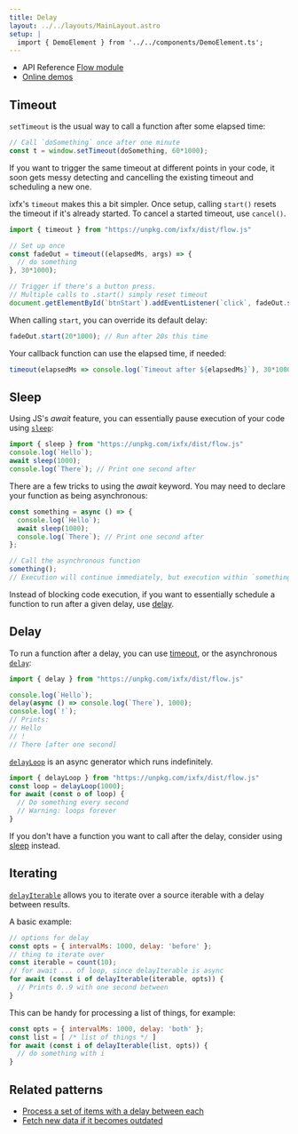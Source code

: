 ```yaml
---
title: Delay
layout: ../../layouts/MainLayout.astro
setup: |
  import { DemoElement } from '../../components/DemoElement.ts';
---
```


<div class="tip"><ul>
<li>API Reference <a href="https://clinth.github.io/ixfx/modules/Flow.html">Flow module</a></li>
<li><a href="https://clinth.github.io/ixfx-demos/flow/">Online demos</a></li>
</ul></div>

## Timeout

`setTimeout` is the usual way to call a function after some elapsed time:

```js
// Call `doSomething` once after one minute
const t = window.setTimeout(doSomething, 60*1000);
```

If you want to trigger the same timeout at different points in your code, it soon gets messy  detecting and cancelling the existing timeout and scheduling a new one.

ixfx's `timeout` makes this a bit simpler. Once setup, calling `start()` resets the timeout if it's already started. To cancel a started timeout, use `cancel()`.

```js
import { timeout } from "https://unpkg.com/ixfx/dist/flow.js"

// Set up once
const fadeOut = timeout((elapsedMs, args) => {
  // do something
}, 30*1000);

// Trigger if there's a button press.
// Multiple calls to .start() simply reset timeout 
document.getElementById(`btnStart`).addEventListener(`click`, fadeOut.start());
```

When calling `start`, you can override its default delay:

```js
fadeOut.start(20*1000); // Run after 20s this time
```

Your callback function can use the elapsed time, if needed:

```js
timeout(elapsedMs => console.log(`Timeout after ${elapsedMs}`), 30*1000).start();
```

## Sleep

Using JS's _await_ feature, you can essentially pause execution of your code using [`sleep`](https://clinth.github.io/ixfx/modules/Flow.html#sleep):

```js
import { sleep } from "https://unpkg.com/ixfx/dist/flow.js"
console.log(`Hello`);
await sleep(1000);
console.log(`There`); // Print one second after
```

There are a few tricks to using the _await_ keyword. You may need to declare your function as being asynchronous:

```js
const something = async () => {
  console.log(`Hello`);
  await sleep(1000);
  console.log(`There`); // Print one second after
};

// Call the asynchronous function
something();
// Execution will continue immediately, but execution within `something` will pause as expected.
```

Instead of blocking code execution, if you want to essentially schedule a function to run after a given delay, use [delay](#delay).

## Delay

To run a function after a delay, you can use [timeout](#timeout), or the asynchronous [`delay`](https://clinth.github.io/ixfx/modules/Flow.html#delay):

```js
import { delay } from "https://unpkg.com/ixfx/dist/flow.js"

console.log(`Hello`);
delay(async () => console.log(`There`), 1000);
console.log(`!`);
// Prints:
// Hello
// !
// There [after one second]
```

[`delayLoop`](https://clinth.github.io/ixfx/modules/Flow.html#delayLoop) is an async generator which runs indefinitely. 

```js
import { delayLoop } from "https://unpkg.com/ixfx/dist/flow.js"
const loop = delayLoop(1000);
for await (const o of loop) {
  // Do something every second
  // Warning: loops forever
}
```

If you don't have a function you want to call after the delay, consider using [sleep](#sleep) instead.

## Iterating

[`delayIterable`](https://clinth.github.io/ixfx/functions/Flow.delayIterable.html) allows you to iterate over a source iterable with a delay between results.

A basic example:

```js
// options for delay
const opts = { intervalMs: 1000, delay: 'before' };
// thing to iterate over
const iterable = count(10);
// for await ... of loop, since delayIterable is async
for await (const i of delayIterable(iterable, opts)) {
  // Prints 0..9 with one second between
}
``` 

This can be handy for processing a list of things, for example:

```js
const opts = { intervalMs: 1000, delay: 'both' };
const list = [ /* list of things */ ]
for await (const i of delayIterable(list, opts)) {
  // do something with i
}
```
## Related patterns

* [Process a set of items with a delay between each](../../data/process-set/)
* [Fetch new data if it becomes outdated](./update-when-required/)


